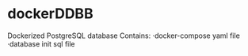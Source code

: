 # dockerDDBB
Dockerized PostgreSQL database
Contains:
    ·docker-compose yaml file
    ·database init sql file
